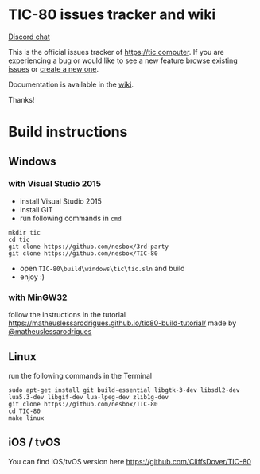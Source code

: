 # TIC-80 issues tracker and wiki

[Discord chat](https://discord.gg/DkD73dP)

This is the official issues tracker of <https://tic.computer>. If you are experiencing a bug or would like to see a new feature [browse existing issues](https://github.com/nesbox/tic.computer/issues) or [create a new one](https://github.com/nesbox/tic.computer/issues/new).

Documentation is available in the [wiki](https://github.com/nesbox/tic.computer/wiki).

Thanks!

# Build instructions

## Windows
### with Visual Studio 2015
- install Visual Studio 2015
- install GIT
- run following commands in `cmd`
```
mkdir tic
cd tic
git clone https://github.com/nesbox/3rd-party
git clone https://github.com/nesbox/TIC-80
```
- open `TIC-80\build\windows\tic\tic.sln` and build
- enjoy :)

### with MinGW32
follow the instructions in the tutorial https://matheuslessarodrigues.github.io/tic80-build-tutorial/
made by [@matheuslessarodrigues](https://github.com/matheuslessarodrigues)

## Linux
run the following commands in the Terminal
```
sudo apt-get install git build-essential libgtk-3-dev libsdl2-dev lua5.3-dev libgif-dev lua-lpeg-dev zlib1g-dev
git clone https://github.com/nesbox/TIC-80
cd TIC-80
make linux
```

## iOS / tvOS
You can find iOS/tvOS version here https://github.com/CliffsDover/TIC-80
